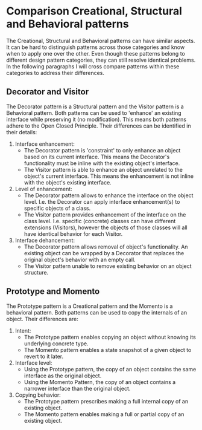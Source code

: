 # Comparison Creational, Structural and Behavioral patterns

The Creational, Structural and Behavioral patterns can have similar aspects. It can be hard to distinguish patterns across those categories and know when to apply one over the other. Even though these patterns belong to different design pattern categories, they can still resolve identical problems. In the following paragraphs I will cross compare patterns within these categories to address their differences.

## Decorator and Visitor

The Decorator pattern is a Structural pattern and the Visitor pattern is a Behavioral pattern. Both patterns can be used to 'enhance' an existing interface while preserving it (no modification). This means both patterns adhere to the Open Closed Principle. Their differences can be identified in their details:
1. Interface enhancement: 
    - The Decorator pattern is 'constraint' to only enhance an object based on its current interface. This means the Decorator's functionality must be inline with the existing object's interface.
    - The Visitor pattern is able to enhance an object unrelated to the object's current interface. This means the enhancement is not inline with the object's existing interface.
2. Level of enhancement:
    - The Decorator pattern allows to enhance the interface on the object level. I.e. the Decorator can apply interface enhancement(s) to specific objects of a class.
    - The Visitor pattern provides enhancement of the interface on the class level. I.e. specific (concrete) classes can have different extensions (Visitors), however the objects of those classes will all have identical behavior for each Visitor.
3. Interface dehancement:
   - The Decorator pattern allows removal of object's functionality. An existing object can be wrapped by a Decorator that replaces the original object's behavior with an empty call.
   - The Visitor pattern unable to remove existing behavior on an object structure.

## Prototype and Momento

The Prototype pattern is a Creational pattern and the Momento is a behavioral pattern. Both patterns can be used to copy the internals of an object. Their differences are:

1. Intent:
   - The Prototype pattern enables copying an object without knowing its underlying concrete type. 
   - The Momento pattern enables a state snapshot of a given object to revert to it later.
2. Interface level:
   - Using the Prototype pattern, the copy of an object contains the same interface as the original object.
   - Using the Momento Pattern, the copy of an object contains a narrower interface than the original object.
3. Copying behavior:
   - The Prototype pattern prescribes making a full internal copy of an existing object.
   - The Momento pattern enables making a full or partial copy of an existing object.

